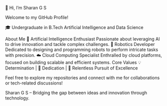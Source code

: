 👋 Hi, I’m Sharan G S

Welcome to my GitHub Profile!

🎓 Undergraduate in B.Tech Artificial Intelligence and Data Science

About Me
🤖 Artificial Intelligence Enthusiast
Passionate about leveraging AI to drive innovation and tackle complex challenges.
🤖 Robotics Developer
Dedicated to designing and programming robots to perform intricate tasks with precision.
☁️ Cloud Computing Specialist
Enthralled by cloud platforms, focused on building scalable and efficient systems.
Core Values
💡 Determination | 💼 Dedication | 🚀 Relentless Pursuit of Excellence

Feel free to explore my repositories and connect with me for collaborations or tech-related discussions!

Sharan G S – Bridging the gap between ideas and innovation through technology.
